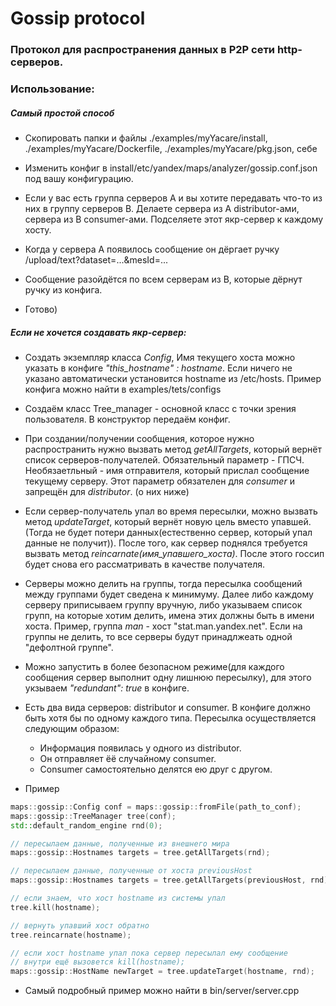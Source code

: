 # Gossip protocol

### Протокол для распространения данных в P2P сети http-серверов.

### Использование:

##### Самый простой способ
* Cкопировать папки и файлы ./examples/myYacare/install,
    ./examples/myYacare/Dockerfile, ./examples/myYacare/pkg.json, себе

* Изменить конфиг в install/etc/yandex/maps/analyzer/gossip.conf.json под вашу конфигурацию.

* Если у вас есть группа серверов A и вы хотите передавать что-то из них в группу серверов B.
    Делаете сервера из A distributor-ами, сервера из B consumer-ами. Подселяете этот якр-сервер к
    каждому хосту.

* Когда у сервера A появилось сообщение он дёргает ручку /upload/text?dataset=...&mesId=...

* Сообщение разойдётся по всем серверам из B, которые дёрнут ручку из конфига.

* Готово)

##### Если не хочется создавать якр-сервер:
* Создать экземпляр класса _Config_, Имя текущего хоста можно указать в конфиге _"this_hostname" : hostname_. Если ничего не указано автоматически установится hostname из /etc/hosts.
    Пример конфига можно найти в examples/tets/configs

* Создаём класс Tree_manager - основной класс с точки зрения пользователя. В конструктор передаём
    конфиг.

* При создании/получении сообщения, которое нужно распространить нужно вызвать метод _getAllTargets_,
который вернёт список серверов-получателей. Обязательный параметр - ГПСЧ. Необязаетльный - имя
отправителя, который прислал сообщение текущему серверу. Этот параметр обязателен для _consumer_ и
запрещён для _distributor_. (о них ниже)

* Если сервер-получатель упал во время пересылки, можно вызвать метод _updateTarget_, который вернёт
новую цель вместо упавшей. (Тогда не будет потери данных(естественно сервер, который упал данные не
получит)). После того, как сервер поднялся требуется вызвать метод
_reincarnate(имя_упавшего_хоста)_. После этого госсип будет снова его рассматривать в качестве
получателя.

* Серверы можно делить на группы, тогда пересылка сообщений между группами будет сведена к минимуму.
    Далее либо каждому серверу приписываем группу вручную, либо
    указываем список групп, на которые хотим делить, имена этих должны быть в имени хоста. Пример, группа
    _man_ - хост "stat.man.yandex.net". Если на группы не делить, то все серверы будут принадлжеать одной "дефолтной группе".

* Можно запустить в более безопасном режиме(для каждого сообщения сервер выполнит одну лишнюю
    пересылку), для этого укзываем _"redundant": true_ в конфиге.

* Есть два вида серверов: distributor и consumer. В конфиге должно быть хотя бы по одному каждого
    типа. Пересылка осуществляется следующим образом:
    * Информация появилась у одного из distributor.
    * Он отправляет ёё случайному consumer.
    * Consumer самостоятельно делятся ею друг с другом.

* Пример

```c++
maps::gossip::Config conf = maps::gossip::fromFile(path_to_conf);
maps::gossip::TreeManager tree(conf);
std::default_random_engine rnd(0);

// пересылаем данные, полученные из внешнего мира
maps::gossip::Hostnames targets = tree.getAllTargets(rnd);

// пересылаем данные, полученные от хоста previousHost
maps::gossip::Hostnames targets = tree.getAllTargets(previousHost, rnd);

// если знаем, что хост hostname из системы упал
tree.kill(hostname);

// вернуть упавший хост обратно
tree.reincarnate(hostname);

// если хост hostname упал пока сервер пересылал ему сообщение
// внутри ещё вызовется kill(hostname);
maps::gossip::HostName newTarget = tree.updateTarget(hostname, rnd);

```

* Самый подробный пример можно найти в bin/server/server.cpp
